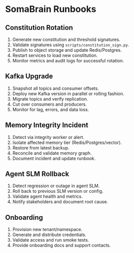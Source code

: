 # SomaBrain Runbooks

## Constitution Rotation
1. Generate new constitution and threshold signatures.
2. Validate signatures using `scripts/constitution_sign.py`.
3. Publish to object storage and update Redis/Postgres.
4. Restart services to load new constitution.
5. Monitor metrics and audit logs for successful rotation.

## Kafka Upgrade
1. Snapshot all topics and consumer offsets.
2. Deploy new Kafka version in parallel or rolling fashion.
3. Migrate topics and verify replication.
4. Cut over consumers and producers.
5. Monitor for lag, errors, and data loss.

## Memory Integrity Incident
1. Detect via integrity worker or alert.
2. Isolate affected memory tier (Redis/Postgres/vector).
3. Restore from latest backup.
4. Reconcile and validate memory graph.
5. Document incident and update runbook.

## Agent SLM Rollback
1. Detect regression or outage in agent SLM.
2. Roll back to previous SLM version or config.
3. Validate agent health and metrics.
4. Notify stakeholders and document root cause.

## Onboarding
1. Provision new tenant/namespace.
2. Generate and distribute credentials.
3. Validate access and run smoke tests.
4. Provide onboarding docs and support contacts.
